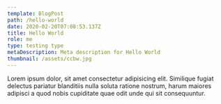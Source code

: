 ```yaml
---
template: BlogPost
path: /hello-world
date: 2020-02-20T07:08:53.137Z
title: Hello World
role: me
type: testing type
metaDescription: Meta description for Hello World
thumbnail: /assets/ccbw.jpg
---
```


Lorem ipsum dolor, sit amet consectetur adipisicing elit. Similique fugiat delectus pariatur blanditiis nulla soluta ratione nostrum, harum maiores adipisci a quod nobis cupiditate quae odit unde qui sit consequuntur.
